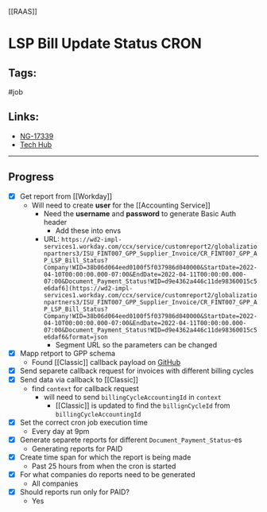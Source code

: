 [[RAAS]]

# LSP Bill Update Status CRON

## Tags:
#job 

## Links:
- [NG-17339](https://globalization-partners.atlassian.net/browse/NG-17339)
- [Tech Hub](https://globalization-partners.atlassian.net/wiki/spaces/EIA/pages/2499543231/Technical+Knowledge+Hub)
---

## Progress
- [x] Get report from [[Workday]]
	- Will need to create **user** for the [[Accounting Service]]
		- Need the **username** and **password** to generate Basic Auth header
			- Add these into envs
		- URL: `https://wd2-impl-services1.workday.com/ccx/service/customreport2/globalizationpartners3/ISU_FINT007_GPP_Supplier_Invoice/CR_FINT007_GPP_AP_LSP_Bill_Status?Company!WID=38b06d064eed0100f5f037986d040000&StartDate=2022-04-10T00:00:00.000-07:00&EndDate=2022-04-11T00:00:00.000-07:00&Document_Payment_Status!WID=d9e4362a446c11de98360015c5e6daf6](https://wd2-impl-services1.workday.com/ccx/service/customreport2/globalizationpartners3/ISU_FINT007_GPP_Supplier_Invoice/CR_FINT007_GPP_AP_LSP_Bill_Status?Company!WID=38b06d064eed0100f5f037986d040000&StartDate=2022-04-10T00:00:00.000-07:00&EndDate=2022-04-11T00:00:00.000-07:00&Document_Payment_Status!WID=d9e4362a446c11de98360015c5e6daf6&format=json`
			- Segment URL so the parameters can be changed
- [x] Mapp retport to GPP schema
	- Found [[Classic]] callback payload on [GitHub](https://github.dev/globalization-partners/gp-accounting-service)
- [x] Send separete callback request for invoices with different billing cycles
- [x] Send data via callback to [[Classic]]
	- find `context` for callback request
		- will need to send `billingCycleAccountingId` in `context`
			- [[Classic]] is updated to find the `billignCycleId` from `billingCycleAccountingId`
- [x] Set the correct cron job execution time
	- Every day at 9pm
- [x] Generate separete reports for different `Document_Payment_Status`-es
	- Generating reports for PAID
- [x] Create time span for which the report is being made
	- Past 25 hours from when the cron is started
- [x] For what companies do reports need to be generated
	- All companies
- [x] Should reports run only for PAID?
	- Yes